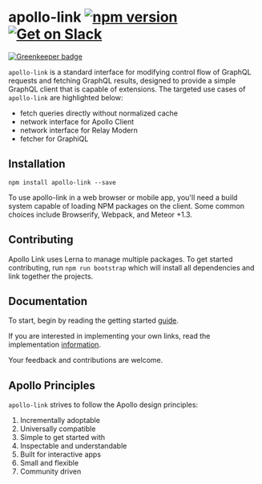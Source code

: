 # apollo-link [![npm version](https://badge.fury.io/js/apollo-link.svg)](https://badge.fury.io/js/apollo-link) [![Get on Slack](https://img.shields.io/badge/slack-join-orange.svg)](http://www.apollostack.com/#slack)

[![Greenkeeper badge](https://badges.greenkeeper.io/apollographql/apollo-link.svg)](https://greenkeeper.io/)


`apollo-link` is a standard interface for modifying control flow of GraphQL requests and fetching GraphQL results, designed to provide a simple GraphQL client that is capable of extensions.
The targeted use cases of `apollo-link` are highlighted below:

* fetch queries directly without normalized cache
* network interface for Apollo Client
* network interface for Relay Modern
* fetcher for GraphiQL

## Installation

`npm install apollo-link --save`

To use apollo-link in a web browser or mobile app, you'll need a build system capable of loading NPM packages on the client.
Some common choices include Browserify, Webpack, and Meteor +1.3.


## Contributing
Apollo Link uses Lerna to manage multiple packages. To get started contributing, run `npm run bootstrap` which will install all dependencies and link together the projects.

## Documentation

To start, begin by reading the getting started [guide](docs/source/index.md).

If you are interested in implementing your own links, read the implementation [information](docs/source/overview.md).

Your feedback and contributions are welcome.

## Apollo Principles

`apollo-link` strives to follow the Apollo design principles:

1. Incrementally adoptable
2. Universally compatible
2. Simple to get started with
3. Inspectable and understandable
4. Built for interactive apps
4. Small and flexible
5. Community driven
